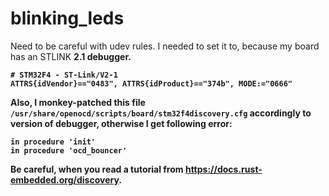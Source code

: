 # blinking_leds

Need to be careful with udev rules. I needed to set it to, because my board has an STLINK <b>2.1<b> debugger.
```
# STM32F4 - ST-Link/V2-1
ATTRS{idVendor}=="0483", ATTRS{idProduct}=="374b", MODE:="0666"

```

Also, I monkey-patched this file ```/usr/share/openocd/scripts/board/stm32f4discovery.cfg``` accordingly to version of debugger, otherwise I get following error:
```Error: open failed
in procedure 'init'
in procedure 'ocd_bouncer'
```

Be careful, when you read a tutorial from https://docs.rust-embedded.org/discovery.
